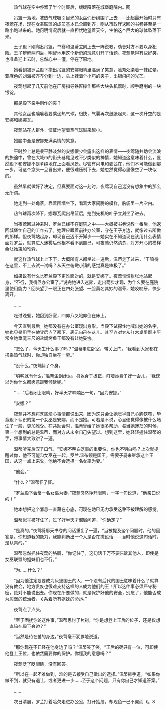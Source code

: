 　　热气球在空中停留了半个时辰后，缓缓降落在城堡庭院内。网

　　吊篮一落地，被热气球吸引目光的女巫们纷纷围了上去——比起最开始时只有夜莺在场，现在女巫联盟的成员基本已全部到齐，刚从市政厅返回的书卷甚至是一路小跑过来的。她问明情况后就一直担忧地望着天空，生怕这个巨大的球体坠落下来。

　　王子殿下刚爬出吊篮，书卷和温蒂立刻上去一阵说教，劝告对方不要以身犯险。王子辩解两句后，明智地用这个新奇的玩意引开了话题。夜莺觉得有些好笑，也准备迎上去时，忽然心中一僵，停在了原地。

　　她看到被罗兰殿下抱出吊篮的安娜眼睛里溢满了笑意，脸颊处染着一抹红晕。亚麻色的刘海被齐齐分到一边，头上挂着个小巧的夹子，出银闪闪的光芒。

　　夜莺想起了几天前他在厂房指导铁匠操作那些大块头机器时，顺手磨削的一块银锭。

　　那是殿下亲手制作的夹？

　　其他女巫也嚷嚷着要乘坐热气球，很快，气囊再次鼓胀起来，这一次升空的是安娜和娜娜瓦。

　　夜莺站在人群外，怔怔地望着热气球越来越小。

　　她脑中全是安娜充满柔情的笑意。

　　平时脸上总是很平静淡然的安娜很少会露出这样的表情——夜莺随共助会流浪的旅途中，曾在大城市的街头巷尾见过不少类似的神情，她知道这意味着什么，显然殿下和安娜不是单纯地在上面看风景。尽管有闪电和麦茜在，他们不可能做到那一步，可这个念头一旦冒出来，便很难压制下去，她忽然觉得心里像空了一块似的。

　　虽然早就做好了决定，但真要面对这一刻时，夜莺现自己远没有想象中的那么无所谓。

　　她走到一处角落，靠着围墙坐下，看着大家闹腾的模样，脑袋里一片空白。

　　热气球再次降下，娜娜瓦爬出吊篮后，抢到先机的叶子立刻坐了进去。

　　当夜莺回过神来时，罗兰已经不在庭院之中——大概被书卷说教一番后，他返回城堡忙自己的工作去了。她理应跟着前往办公室，守在王子身边，就像过去所做的那样。但夜莺站起身，却现自己迈不开脚步——她实在不知道现在该用什么表情面对罗兰，就算进入迷雾后他根本看不到自己，可夜莺仍然清楚，对方开心的模样会让她更加难受。

　　就这样热气球上上下下，大概所有人都坐过一遍后，温蒂走了过来，“干嘛待在这里，不上去试一试吗？从天空俯瞰小镇的感觉真是棒极了。”

　　如果说有什么比罗兰殿下更难面对的，就是安娜了。夜莺慌慌张张地站起身，“不行，我得回办公室了。”说完她进入迷雾，走出两步才现，为什么要在庭院里使用能力？回头望了一眼正在四处张望、一脸莫名其妙的温蒂，她咬咬牙，快步离开。

　　……

　　吃过晚餐，她回到卧室，四仰八叉地仰倒在床上。

　　今天直到最后，她都没有在办公室现出身形。当殿下试探性地喊出她的名字，她也只是用手在他背后点了两下，表示自己在这儿。甚至连对方从红木桌里翻出平常令她垂涎三尺的盐焗烤鱼干都没有让她妥协。

　　“怎么了，今天生什么事了吗？”温蒂走进卧室，带关上门，“我看到大家都在搭乘热气球时，你却独自坐在一旁。”

　　“没什么。”夜莺翻了个身。

　　“明明就有什么，”温蒂坐到床边，将她身子扳正，盯着她看了好一会儿，“我还以为你什么都愿意跟我倾诉呢。”

　　“……”后者闭上眼睛，好半天才喃喃出一句，“因为安娜。”

　　“安娜？”

　　夜莺并不想将这些烦心事情都说出来，因为这只会让她觉得自己心胸狭窄，毕竟殿下认识的第一个女巫是安娜，而不是她。可若是不说，心里便觉得像被什么堵住了一般，更加难受。在共助会时，温蒂曾给了她很多帮助，每当她迷茫的时候，第一个想到的总是温蒂，而对方从未令自己失望过。想到这里，她轻轻握住温蒂的手，将事情大致讲了一遍。

　　温蒂听完后叹了口气，“安娜不明白这事的重要性，你也不明白吗？上次就提醒过你，他不可能和女巫在一起。罗兰.温布顿是国王，需要子嗣来继承这个王国，从这一点上来说，他绝不会选择一名女巫为妻。”

　　“他会。”

　　“什么？”温蒂怔了怔。

　　“罗兰殿下会娶一名女巫为妻，”夜莺忽然睁开眼睛，一字一句说道，“他亲口说的！”

　　她本想把这个消息一直藏在心底，可现在她已无力承受这种不被理解的感觉。

　　温蒂似乎被吓住了，过了好半天才皱眉问道，“你确定？”

　　“是真的，”夜莺将那天书卷的问话重复了一遍，“当被提及这个问题时，他的回答是。你知道我的能力，我能判断出一个人是否在撒谎话——当时他说这句话时，是认真的。”

　　温蒂忽然抓住夜莺的胳膊，“你记住了，这句话千万不要告诉其他人，即使是女巫联盟的姐妹们也不行。”

　　“为……什么？”

　　“因为他注定是要成为灰堡国王的人，一个没有后代的国王意味着什么？就算没有教会，地方贵族也很难支持这样的人成为他们的王！所以这件事必须严守秘密，绝对不能说出去。你现在所要做的，就是保护好他的安全，别忘了，他能否成为灰堡的统治者，关系着所有姐妹的命运。”

　　夜莺点了点头。

　　“至于困扰你的这件事，”温蒂思忖了片刻，“你是想登上王后的位子，还是仅想一直陪在殿下身边？”

　　“当然是待在他的身边，”夜莺毫不犹豫地说道。

　　“那你现在不已经在他身边了吗？”温蒂笑了笑，“王后的确只有一位，可即使他登上王位，也依然需要你的保护。你懂我的意思吗？”

　　夜莺眨了眨眼睛，没有回答。

　　“所以在一起不难做到，难的是去接受自己做出的选择。”温蒂摊手道，“如果你做不到，就只有退让，或者更进一步……至于这个问题，只有你自己才知道答案。”

　　……

　　次日清晨，罗兰打着哈欠走进办公室，打开抽屉，却现鱼干已不翼而飞。8

